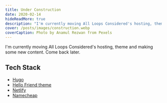 ```yaml
---
title: Under Construction
date: 2020-02-14
hideReadMore: true
description: "I'm currently moving All Loops Considered's hosting, theme and making some new content. Come back later."
cover: /posts/images/construction.webp
coverCaption: Photo by Anamul Rezwan from Pexels
---
```


I'm currently moving All Loops Considered's hosting, theme and making some new content. Come back later.

## Tech Stack

- [Hugo](https://gohugo.i0)
- [Hello Friend theme](https://github.com/panr/hugo-theme-hello-friend)
- [Netlify](https://www.netlify.com)
- [Namecheap](https://www.namecheap.com)
